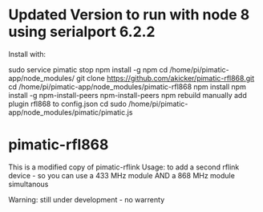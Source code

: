 Updated Version to run with node 8 using serialport 6.2.2
=========================================================
Install with:

sudo service pimatic stop
npm install -g npm
cd /home/pi/pimatic-app/node_modules/ 
git clone https://github.com/akicker/pimatic-rfl868.git
cd /home/pi/pimatic-app/node_modules/pimatic-rfl868
npm install
npm install -g npm-install-peers
npm-install-peers
npm rebuild
manually add plugin rfl868 to config.json
cd
sudo /home/pi/pimatic-app/node_modules/pimatic/pimatic.js

pimatic-rfl868
==============

This is a modified copy of pimatic-rflink
Usage: to add a second rflink device - so you can use a 433 MHz module AND a 868 MHz module simultanous

Warning: still under development - no warrenty
